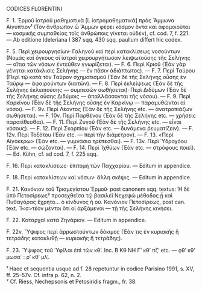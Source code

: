 CODICES FLORENTINI

F. 1. Ἑρμοῦ ἰατροῦ μαθηματικὰ [ἰ. ἰατρομαθηματικὰ] πρὸς Ἄμμωνα Αἰγύπτιον¹ (Τὸν ἄνθρωπον ὦ Ἄμμων φέρει κόσμον ὄντα καὶ ἀφομοιοῦται — κοσμικῆς συμπαθείας τοῖς ἀνθρώποις γίνεται οὐδέν), cf. cod. 7, f. 221. — Ab editione Ideleriana I 387 sqq. 430 sqq. paullum differt hic codex.

F. 5. Περὶ χειρουργησίων· Γαληνοῦ καὶ περὶ κατακλίσεως νοσούντων (Νομάς καὶ ὄγκους οἱ ἰατροὶ χειρουργήτωσαν λειψωτούσης τῆς Σελήνης — αἴτια τῶν νόσων ἐντεῦθεν γνωρίζεται). — F. 6. Περὶ Κριοῦ (Ἐὰν γὰρ γένηται κατάκλισις Σελήνης — ἐν πᾶσιν ἀδιάπτωτος). — F. 7. Περὶ Ταύρου (Περὶ τῷ κατὰ τὸν Ταῦρον σχηματισμοῦ (Ἐὰν δὲ τῆς Σελήνης οὖσης ἐν Ταύρῳ — ἀφαιρούντων διαιτῶν). — F. 8. Περὶ ἐκλείψεως (Ἐὰν δὲ τῆς Σελήνης ἐκλειπούσης — συμπεσῶν σωθήσεται)· Περὶ Διδύμων (Ἐὰν δὲ τῆς Σελήνης οὖσης Διδύμοις — ἀπαλλάσσονται τῆς νόσου). — F. 9. Περὶ Καρκίνου (Ἐὰν δὲ τῆς Σελήνης οὖσης ἐν Καρκίνῳ — παραμυθῶνται αἱ νόσοι). — F. 9v. Περὶ Λέοντος (Ἐὰν δὲ τῆς Σελήνης etc. — ἀνατροπιάζων σωθήσεται). — F. 10v. Περὶ Παρθένου (Ἐὰν δὲ τῆς Σελήνης etc. — χρήσεις παρατίθεσθαι). — F. 11. Περὶ Ζυγοῦ (Ἐὰν δὲ τῆς Σελήνης etc. — εἶναι νόσους). — F. 12. Περὶ Σκορπίου (Ἐὰν etc. — δυνάμενα ῥευματίζειν). — F. 12v. Περὶ Τοξότου (Ἐὰν etc. — περὶ τὴν διάμετρον). — F. 13. <Περὶ Αἰγόκερω> (Ἐὰν etc. — γυμνάσια τρέπεσθαι). — F. 13v. Περὶ Ὑδροχόου (Ἐὰν etc. — σώζονται). — F. 14. Περὶ Ἰχθύων (Ἐὰν etc. — στρόφους ποιεῖ). — Ed. Kühn, cf. ad cod. 7, f. 225 sqq.

F. 16. Περὶ κατακλίσεως· ἐπιτομὴ τῶν Παχχαρίου. — Editum in appendice.

F. 18. Περὶ κατακλίσεων καὶ νόσων· ἄλλη σκέψις. — Editum in appendice.

F. 21. Κανόνιον τοῦ Τρισμεγίστου Ἑρμοῦ· post canonem sqq. textus: Ἡ δὲ ὑπὸ Πετοσίρεως² προσεχθεῖσα <sic> τῷ βασιλεῖ Νεχεψὼ μέθοδος ᾗ καὶ Πυθαγόρας ἔχρητο... ὁ κίνδυνος ἢ οὐ. Κανόνιον Πετοσίρεως, post can. text. Ἵ<σ>τέον μέντοι ὅτι οἱ ἀρξάμενοι — τῇ τῆς Σελήνης κινήσει.

F. 22. Καταρχαὶ κατὰ Ζηνάριον. — Editum in appendice.

F. 22v. Ὕψιφος περὶ ἀρρωστούντων δόκιμος (Ἐὰν τις ἐν κυριακῆς ἢ τετράδης κατακλιθῇ — κυριακῆς ἢ τετράδης).

F. 23. Ὕψιφος τοῦ Ὑφίλαι ἐπὶ τῶν κθ’. Inc. Β Κθ ΝΗ Γ’ κθ’ πζ’ etc. — ϙθ’ κθ’ μωσα΄ : ρ’ κθ’ μλ’.

¹ Haec et sequentia usque ad f. 28 repetuntur in codice Parisino 1991, s. XV, ff. 25–57v. Cf. infra p. 62, n. 2.  
² Cf. Riess, Nechepsonis et Petosiridis fragm., fr. 38.